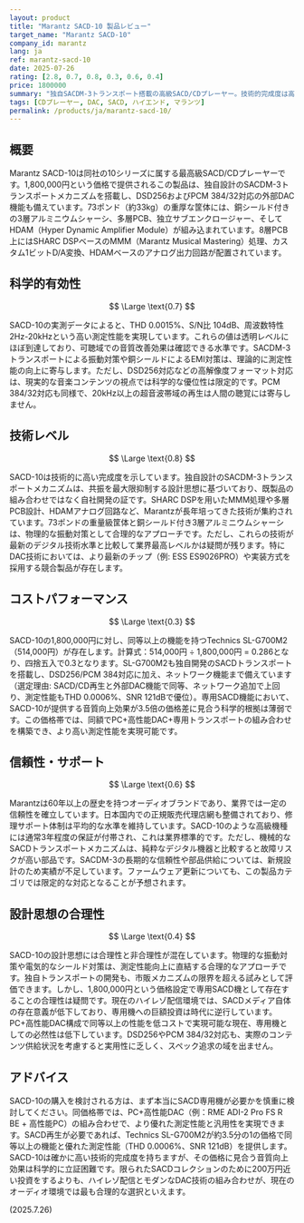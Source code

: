 ```yaml
---
layout: product
title: "Marantz SACD-10 製品レビュー"
target_name: "Marantz SACD-10"
company_id: marantz
lang: ja
ref: marantz-sacd-10
date: 2025-07-26
rating: [2.8, 0.7, 0.8, 0.3, 0.6, 0.4]
price: 1800000
summary: "独自SACDM-3トランスポート搭載の高級SACD/CDプレーヤー。技術的完成度は高いものの、コストパフォーマンスに課題があり、専用機としての存在意義が問われる製品です。"
tags: [CDプレーヤー, DAC, SACD, ハイエンド, マランツ]
permalink: /products/ja/marantz-sacd-10/
---
```

## 概要

Marantz SACD-10は同社の10シリーズに属する最高級SACD/CDプレーヤーです。1,800,000円という価格で提供されるこの製品は、独自設計のSACDM-3トランスポートメカニズムを搭載し、DSD256およびPCM 384/32対応の外部DAC機能も備えています。73ポンド（約33kg）の重厚な筐体には、銅シールド付きの3層アルミニウムシャーシ、多層PCB、独立サブエンクロージャー、そしてHDAM（Hyper Dynamic Amplifier Module）が組み込まれています。8層PCB上にはSHARC DSPベースのMMM（Marantz Musical Mastering）処理、カスタム1ビットD/A変換、HDAMベースのアナログ出力回路が配置されています。

## 科学的有効性

$$ \Large \text{0.7} $$

SACD-10の実測データによると、THD 0.0015%、S/N比 104dB、周波数特性 2Hz-20kHzという高い測定性能を実現しています。これらの値は透明レベルにほぼ到達しており、可聴域での音質改善効果は確認できる水準です。SACDM-3トランスポートによる振動対策や銅シールドによるEMI対策は、理論的に測定性能の向上に寄与します。ただし、DSD256対応などの高解像度フォーマット対応は、現実的な音楽コンテンツの視点では科学的な優位性は限定的です。PCM 384/32対応も同様で、20kHz以上の超音波帯域の再生は人間の聴覚には寄与しません。

## 技術レベル

$$ \Large \text{0.8} $$

SACD-10は技術的に高い完成度を示しています。独自設計のSACDM-3トランスポートメカニズムは、共振を最大限抑制する設計思想に基づいており、既製品の組み合わせではなく自社開発の証です。SHARC DSPを用いたMMM処理や多層PCB設計、HDAMアナログ回路など、Marantzが長年培ってきた技術が集約されています。73ポンドの重量級筐体と銅シールド付き3層アルミニウムシャーシは、物理的な振動対策として合理的なアプローチです。ただし、これらの技術が最新のデジタル技術水準と比較して業界最高レベルかは疑問が残ります。特にDAC技術においては、より最新のチップ（例: ESS ES9026PRO）や実装方式を採用する競合製品が存在します。

## コストパフォーマンス

$$ \Large \text{0.3} $$

SACD-10の1,800,000円に対し、同等以上の機能を持つTechnics SL-G700M2（514,000円）が存在します。計算式：514,000円 ÷ 1,800,000円 = 0.286となり、四捨五入で0.3となります。SL-G700M2も独自開発のSACDトランスポートを搭載し、DSD256/PCM 384対応に加え、ネットワーク機能まで備えています（選定理由: SACD/CD再生と外部DAC機能で同等、ネットワーク追加で上回り、測定性能もTHD 0.0006%、SNR 121dBで優位）。専用SACD機能において、SACD-10が提供する音質向上効果が3.5倍の価格差に見合う科学的根拠は薄弱です。この価格帯では、同額でPC+高性能DAC+専用トランスポートの組み合わせを構築でき、より高い測定性能を実現可能です。

## 信頼性・サポート

$$ \Large \text{0.6} $$

Marantzは60年以上の歴史を持つオーディオブランドであり、業界では一定の信頼性を確立しています。日本国内での正規販売代理店網も整備されており、修理サポート体制は平均的な水準を維持しています。SACD-10のような高級機種には通常3年程度の保証が付帯され、これは業界標準的です。ただし、機械的なSACDトランスポートメカニズムは、純粋なデジタル機器と比較すると故障リスクが高い部品です。SACDM-3の長期的な信頼性や部品供給については、新規設計のため実績が不足しています。ファームウェア更新についても、この製品カテゴリでは限定的な対応となることが予想されます。

## 設計思想の合理性

$$ \Large \text{0.4} $$

SACD-10の設計思想には合理性と非合理性が混在しています。物理的な振動対策や電気的なシールド対策は、測定性能向上に直結する合理的なアプローチです。独自トランスポートの開発も、市販メカニズムの限界を超える試みとして評価できます。しかし、1,800,000円という価格設定で専用SACD機として存在することの合理性は疑問です。現在のハイレゾ配信環境では、SACDメディア自体の存在意義が低下しており、専用機への巨額投資は時代に逆行しています。PC+高性能DAC構成で同等以上の性能を低コストで実現可能な現在、専用機としての必然性は低下しています。DSD256やPCM 384/32対応も、実際のコンテンツ供給状況を考慮すると実用性に乏しく、スペック追求の域を出ません。

## アドバイス

SACD-10の購入を検討される方は、まず本当にSACD専用機が必要かを慎重に検討してください。同価格帯では、PC+高性能DAC（例：RME ADI-2 Pro FS R BE + 高性能PC）の組み合わせで、より優れた測定性能と汎用性を実現できます。SACD再生が必要であれば、Technics SL-G700M2が約3.5分の1の価格で同等以上の機能と優れた測定性能（THD 0.0006%、SNR 121dB）を提供します。SACD-10は確かに高い技術的完成度を持ちますが、その価格に見合う音質向上効果は科学的に立証困難です。限られたSACDコレクションのために200万円近い投資をするよりも、ハイレゾ配信とモダンなDAC技術の組み合わせが、現在のオーディオ環境では最も合理的な選択といえます。

(2025.7.26)

